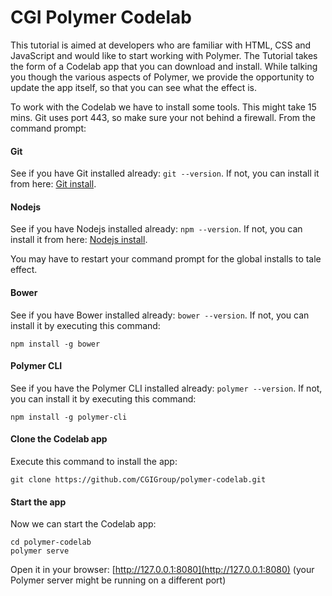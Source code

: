 # CGI Polymer Codelab

This tutorial is aimed at developers who are familiar with HTML, CSS and 
JavaScript and would like to start working with Polymer. The Tutorial takes
the form of a Codelab app that you can download and install. While talking 
you though the various aspects of Polymer, we provide the opportunity to 
update the app itself, so that you can see what the effect is.  

To work with the Codelab we have to install some tools. This might take 
15 mins. Git uses port 443, so make sure your not behind a firewall.
From the command prompt:

#### Git

See if you have Git installed already: `git --version`. If not, you can install 
it from here: [Git install](https://git-scm.com/download/win).

#### Nodejs

See if you have Nodejs installed already: `npm --version`. If not, you can install 
it from here: [Nodejs install](https://nodejs.org/en/).

You may have to restart your command prompt for the global installs to tale effect.

#### Bower

See if you have Bower installed already: `bower --version`. If not, you can install 
it by executing this command:
 
    npm install -g bower

#### Polymer CLI

See if you have the Polymer CLI installed already: `polymer --version`. If not, you can install 
it by executing this command:
 
    npm install -g polymer-cli

#### Clone the Codelab app

Execute this command to install the app: 

    git clone https://github.com/CGIGroup/polymer-codelab.git

#### Start the app

Now we can start the Codelab app: 

    cd polymer-codelab
    polymer serve

Open it in your browser:  [http://127.0.0.1:8080](http://127.0.0.1:8080) 
(your Polymer server might be running on a different port)
